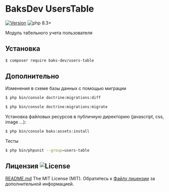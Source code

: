# BaksDev UsersTable

[![Version](https://img.shields.io/badge/version-7.1.1-blue)](https://github.com/baks-dev/users-table/releases)
![php 8.3+](https://img.shields.io/badge/php-min%208.3-red.svg)

Модуль табельного учета пользователя

## Установка

``` bash
$ composer require baks-dev/users-table
```

## Дополнительно

Изменения в схеме базы данных с помощью миграции

``` bash
$ php bin/console doctrine:migrations:diff

$ php bin/console doctrine:migrations:migrate
```

Установка файловых ресурсов в публичную директорию (javascript, css, image ...):

``` bash
$ php bin/console baks:assets:install
```

Тесты

``` bash
$ php bin/phpunit --group=users-table
```

## Лицензия ![License](https://img.shields.io/badge/MIT-green)
[README.md](README.md)
The MIT License (MIT). Обратитесь к [Файлу лицензии](LICENSE.md) за дополнительной информацией.
